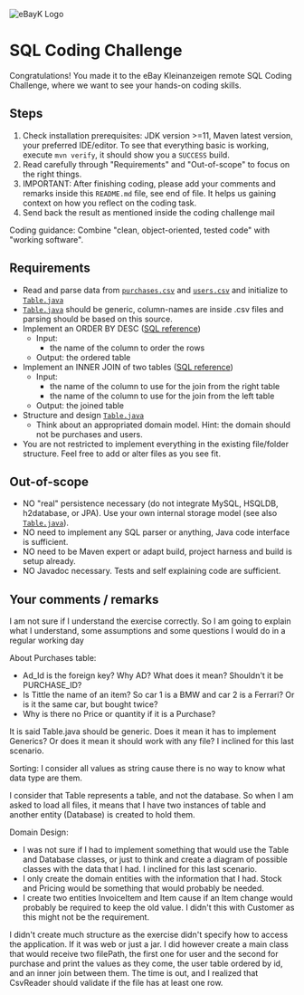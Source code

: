 ![eBayK Logo](https://www.ebay-kleinanzeigen.de/static/img/common/logo/logo-ebayk-402x80.png)
# SQL Coding Challenge

Congratulations! You made it to the eBay Kleinanzeigen remote SQL Coding Challenge, where we want to see your hands-on coding skills.


## Steps

1. Check installation prerequisites: JDK version >=11, Maven latest version, your preferred IDE/editor. To see that everything basic is working, execute `mvn verify`, it should show you a `SUCCESS` build.
2. Read carefully through "Requirements" and "Out-of-scope" to focus on the right things.
3. IMPORTANT: After finishing coding, please add your comments and remarks inside this `README.md` file, see end of file. It helps us gaining context on how you reflect on the coding task.
4. Send back the result as mentioned inside the coding challenge mail

Coding guidance: Combine "clean, object-oriented, tested code" with "working software".


##  Requirements

* Read and parse data from [`purchases.csv`](/src/main/resources/purchases.csv) and [`users.csv`](/src/main/resources/users.csv) and initialize to [`Table.java`](/src/main/java/exercise/Table.java)
* [`Table.java`](/src/main/java/exercise/Table.java) should be generic, column-names are inside .csv files and parsing should be based on this source.
* Implement an ORDER BY DESC ([SQL reference](http://www.w3schools.com/sql/sql_orderby.asp))
  * Input: 
    * the name of the column to order the rows
  * Output: the ordered table
* Implement an INNER JOIN of two tables ([SQL reference](https://www.w3schools.com/sql/sql_join.asp))
  * Input:
    * the name of the column to use for the join from the right table
    * the name of the column to use for the join from the left table
  * Output: the joined table
* Structure and design [`Table.java`](/src/main/java/exercise/Table.java)
  * Think about an appropriated domain model. Hint: the domain should not be purchases and users.
* You are not restricted to implement everything in the existing file/folder structure. Feel free to add or alter files as you see fit.


## Out-of-scope

* NO "real" persistence necessary (do not integrate MySQL, HSQLDB, h2database, or JPA). Use your own internal storage model (see also [`Table.java`](/src/main/java/exercise/Table.java)).
* NO need to implement any SQL parser or anything, Java code interface is sufficient.
* NO need to be Maven expert or adapt build, project harness and build is setup already.
* NO Javadoc necessary. Tests and self explaining code are sufficient.


## Your comments / remarks

I am not sure if I understand the exercise correctly. So I am going to explain what I understand, some assumptions and some questions I would do in a regular working day

About Purchases table:
- Ad_Id is the foreign key? Why AD? What does it mean? Shouldn't it be PURCHASE_ID?
- Is Tittle the name of an item? So car 1 is a BMW and car 2 is a Ferrari? Or is it the same car, but bought twice?
- Why is there no Price or quantity if it is a Purchase?

It is said Table.java should be generic. Does it mean it has to implement Generics? Or does it mean it should work with any file? I inclined for this last scenario.

Sorting: I consider all values as string cause there is no way to know what data type are them.	

I consider that Table represents a table, and not the database. So when I am asked to load all files, it means that I have two instances of table and another entity (Database) is created to hold them.

Domain Design:
- I was not sure if I had to implement something that would use the Table and Database classes, or just to think and create a diagram of possible classes with the data that I had. I inclined for this last scenario.
- I only create the domain entities with the information that I had. Stock and Pricing would be something that would probably be needed.
- I create two entities InvoiceItem and Item cause if an Item change would probably be required to keep the old value. I didn't this with Customer as this might not be the requirement.  

I didn't create much structure as the exercise didn't specify how to access the application. If it was web or just a jar. 
I did however create a main class that would receive two filePath, the first one for user and the second for purchase and print the values as they come, the user table ordered by id, and an inner join between them.
The time is out, and I realized that CsvReader should validate if the file has at least one row. 

